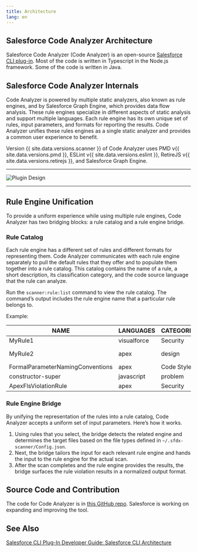 ```yaml
---
title: Architecture
lang: en
---
```


## Salesforce Code Analyzer Architecture

Salesforce Code Analyzer (Code Analyzer) is an open-source [Salesforce CLI plug-in](https://developer.salesforce.com/docs/atlas.en-us.sfdx_cli_plugins.meta/sfdx_cli_plugins/cli_plugins_architecture.htm). Most of the code is written in Typescript in the Node.js framework. Some of the code is written in Java.

## Salesforce Code Analyzer Internals

Code Analyzer is powered by multiple static analyzers, also known as rule engines, and by Salesforce Graph Engine, which provides data flow analysis. These rule engines specialize in different aspects of static analysis and support multiple languages. Each rule engine has its own unique set of rules, input parameters, and formats for reporting the results. Code Analyzer unifies these rules engines as a single static analyzer and provides a common user experience to benefit.

Version {{ site.data.versions.scanner }} of Code Analyzer uses PMD v{{ site.data.versions.pmd }}, ESLint v{{ site.data.versions.eslint }}, RetireJS v{{ site.data.versions.retirejs }}, and Salesforce Graph Engine.

-------

![Plugin Design](./assets/images/ScannerPlugin.jpeg)

-------

## Rule Engine Unification

To provide a uniform experience while using multiple rule engines, Code Analyzer has two bridging blocks: a rule catalog and a rule engine bridge. 

### Rule Catalog

Each rule engine has a different set of rules and different formats for representing them. Code Analyzer communicates with each rule engine separately to pull the default rules that they offer and to populate them together into a rule catalog. This catalog contains the name of a rule, a short description, its classification category, and the code source language that the rule can analyze.

Run the ```scanner:rule:list``` command to view the rule catalog. The command’s output includes the rule engine name that a particular rule belongs to.

Example:

|NAME								|LANGUAGES		|CATEGORIES				|RULESETS [DEP]								|ENGINE	  		|
| ------- 							| ---------     | ---------				| ---------									| ---------		|
|MyRule1							|visualforce	|Security				|Basic VF									|pmd			|
|MyRule2							|apex			|design					|Complexity,Default ruleset...,quickstart 	|pmd			|
|FormalParameterNamingConventions	|apex			|Code Style				|quickstart									|pmd			|
|constructor-super					|javascript		|problem				|problem									|eslint			|
|ApexFlsViolationRule				|apex			|Security				|											|sfge			|

### Rule Engine Bridge

By unifying the representation of the rules into a rule catalog, Code Analyzer accepts a uniform set of input parameters. Here’s how it works.

1. Using rules that you select, the bridge detects the related engine and determines the target files based on the file types defined in ```~/.sfdx-scanner/Config.json```. 
2. Next, the bridge tailors the input for each relevant rule engine and hands the input to the rule engine for the actual scan.
3. After the scan completes and the rule engine provides the results, the bridge surfaces the rule violation results in a normalized output format.

## Source Code and Contribution

The code for Code Analyzer is in [this GitHub repo](https://github.com/forcedotcom/sfdx-scanner). Salesforce is working on expanding and improving the tool.

## See Also
[Salesforce CLI Plug-In Developer Guide: Salesforce CLI Architecture](https://developer.salesforce.com/docs/atlas.en-us.sfdx_cli_plugins.meta/sfdx_cli_plugins/cli_plugins_architecture.htm)
